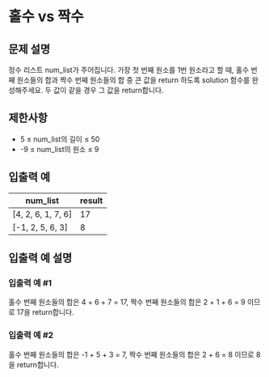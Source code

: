 # 홀수 vs 짝수


## 문제 설명
정수 리스트 num_list가 주어집니다. 가장 첫 번째 원소를 1번 원소라고 할 때, 홀수 번째 원소들의 합과 짝수 번째 원소들의 합 중 큰 값을 return 하도록 solution 함수를 완성해주세요. 두 값이 같을 경우 그 값을 return합니다.

## 제한사항
- 5 ≤ num_list의 길이 ≤ 50
- -9 ≤ num_list의 원소 ≤ 9

## 입출력 예
|num_list|result|
|-|-|
|[4, 2, 6, 1, 7, 6]|17|
|[-1, 2, 5, 6, 3]|8|

## 입출력 예 설명

### 입출력 예 #1
홀수 번째 원소들의 합은 4 + 6 + 7 = 17, 짝수 번째 원소들의 합은 2 + 1 + 6 = 9 이므로 17을 return합니다.

### 입출력 예 #2
홀수 번째 원소들의 합은 -1 + 5 + 3 = 7, 짝수 번째 원소들의 합은 2 + 6 = 8 이므로 8을 return합니다.